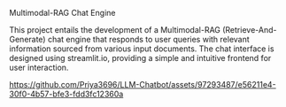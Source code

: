 Multimodal-RAG Chat Engine

This project entails the development of a Multimodal-RAG (Retrieve-And-Generate) chat engine that responds to user queries with relevant information sourced from various input documents. The chat interface is designed using streamlit.io, providing a simple and intuitive frontend for user interaction.







https://github.com/Priya3696/LLM-Chatbot/assets/97293487/e56211e4-30f0-4b57-bfe3-fdd3fc12360a

